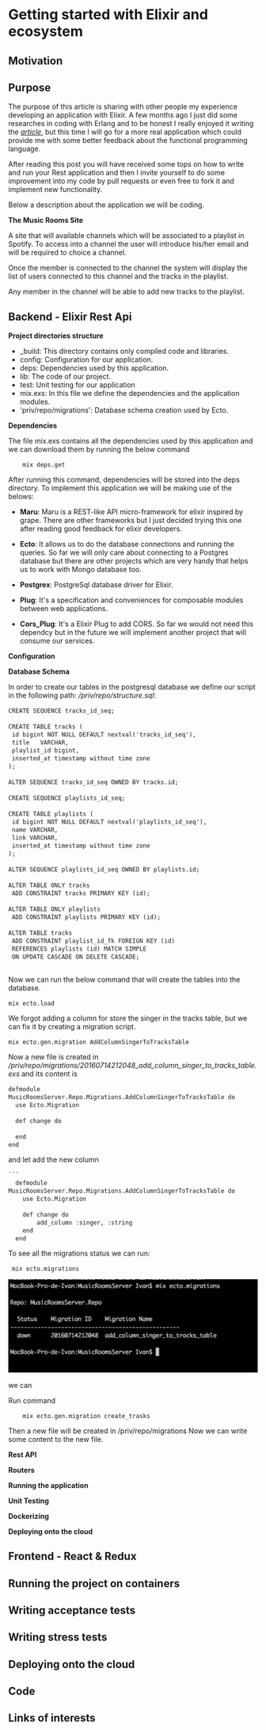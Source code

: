 
# Getting started with Elixir and ecosystem

## Motivation
  

## Purpose
 
 The purpose of this article is sharing with other people my experience developing an application with Elixir.  A few months ago I just did
 some researches in coding with Erlang and to be honest I really enjoyed it writing the *[article](https://github.com/wesovi/js-freeze_vs_seal)*, but this time  I will go for a more real application which could provide me with some better feedback
 about the functional programming language.

 After reading this post you will have received some tops on how to write and run your Rest application and then I invite yourself to 
 do some improvement into my code by pull requests or even free to fork it and implement new functionality.
 
 Below a description about the application we will be coding.
  
 **The Music Rooms Site**
  
   A site that will available channels which will be associated to a playlist in Spotify. To access into a channel the user will introduce his/her email 
   and will be required to choice a channel.
   
   Once the member is connected to the channel the system will display the list of users connected to this channel and the tracks in the playlist.
   
   Any member in the channel will be able to add new tracks to the playlist.
 
## Backend - Elixir Rest Api

 **Project directories structure** 
   * _build: This directory contains only compiled code and libraries.
   * config: Configuration for our application.
   * deps: Dependencies used by this application. 
   * lib: The code of our project.
   * test: Unit testing for our application
   * mix.exs: In this file we define the dependencies and the application modules.
   * 'priv/repo/migrations': Database schema creation used by Ecto.


 **Dependencies**

   The file mix.exs contains all the dependencies used by this application and we can download them by running the below command
        
        mix deps.get
        
   After running this command,  dependencies will be stored into the deps directory.
   To implement this application we will be making use of the belows:
   
   +    **Maru**: Maru is a REST-like API micro-framework for elixir inspired by grape. There are other frameworks but I just decided trying this one after reading good feedback for elixir developers.
   
   +    **Ecto**: It allows us to do the database connections and running the queries. So far we will only care about connecting to a Postgres database but
        there are other projects which are very handy that helps us to work with Mongo database too. 
    
   -    **Postgrex**: PostgreSql database driver for Elixir.
   
   -    **Plug**: It's a specification and conveniences for composable modules between web applications.
   
   -    **Cors_Plug**: It's a Elixir Plug to add CORS. So far we would not need this dependcy but in the future we will implement another project that will consume our services.
   
 
 **Configuration**

 **Database Schema**
 
   In order to create our tables in the postgresql database we define our script in the following path: */priv/repo/structure.sql*:
   ```
   CREATE SEQUENCE tracks_id_seq;
           
   CREATE TABLE tracks (
    id bigint NOT NULL DEFAULT nextval('tracks_id_seq'),
    title   VARCHAR,
    playlist_id bigint,
    inserted_at timestamp without time zone
   );
           
   ALTER SEQUENCE tracks_id_seq OWNED BY tracks.id;
   
   CREATE SEQUENCE playlists_id_seq;
           
   CREATE TABLE playlists (
    id bigint NOT NULL DEFAULT nextval('playlists_id_seq'),
    name VARCHAR,
    link VARCHAR,
    inserted_at timestamp without time zone
   );
           
   ALTER SEQUENCE playlists_id_seq OWNED BY playlists.id;
        
   ALTER TABLE ONLY tracks
    ADD CONSTRAINT tracks PRIMARY KEY (id);
           
   ALTER TABLE ONLY playlists
    ADD CONSTRAINT playlists PRIMARY KEY (id);
           
   ALTER TABLE tracks
    ADD CONSTRAINT playlist_id_fk FOREIGN KEY (id)
    REFERENCES playlists (id) MATCH SIMPLE
    ON UPDATE CASCADE ON DELETE CASCADE;     
        
   ```   
        
   Now  we can run the below command that will create the tables into the database.
   
   ```
   mix ecto.load
   ```
   
   We forgot adding a column for store the singer in the tracks table, but we can fix it by creating a migration script. 
   
   ```
   mix ecto.gen.migration AddColumnSingerToTracksTable
   ```
   
   Now a new file is created in */priv/repo/migrations/20160714212048_add_column_singer_to_tracks_table.exs* and its content is
   
   ```
   defmodule MusicRoomsServer.Repo.Migrations.AddColumnSingerToTracksTable do
     use Ecto.Migration
   
     def change do
   
     end
   end
   ```
   
   and let add the new column
   
    ```
      defmodule MusicRoomsServer.Repo.Migrations.AddColumnSingerToTracksTable do
        use Ecto.Migration
      
        def change do
            add_column :singer, :string
        end
      end 
   
   To see all the migrations status we can run:
   
   ```
    mix ecto.migrations
   ```
  
   ![](https://github.com/wesovilabs/music-rooms/blob/develop/assets/ecto.migrations.png)
   
   
   we can 
   
   Run command 
        
        mix ecto.gen.migration create_trasks
        
   Then a new file will be created in /priv/repo/migrations
   Now we can write some content to the new file.  
   
 **Rest API**
   
 **Routers**
   
 **Running the application**
   
 **Unit Testing**         
            
 **Dockerizing**
   
 **Deploying onto the cloud**
            
## Frontend - React & Redux

    
    
## Running the project on containers 

## Writing acceptance tests

## Writing stress tests

## Deploying onto the cloud

## Code

## Links of interests